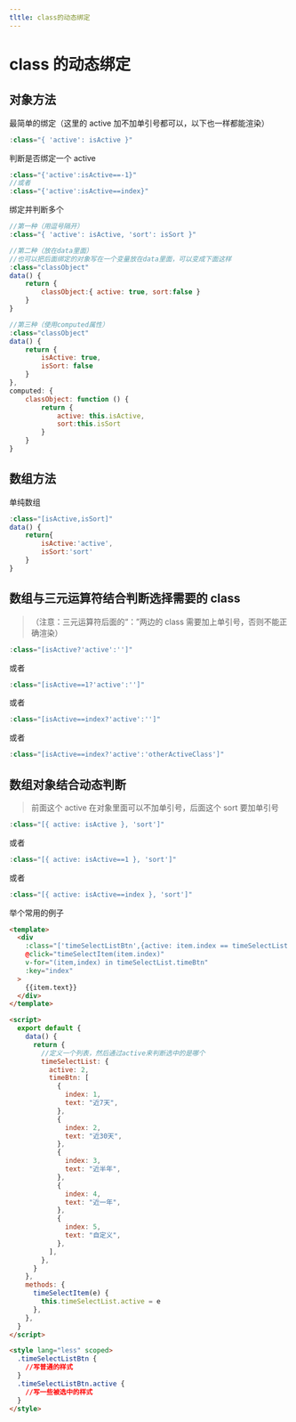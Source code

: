 ```yaml
---
tltle: class的动态绑定
---
```


# class 的动态绑定

## 对象方法

最简单的绑定（这里的 active 加不加单引号都可以，以下也一样都能渲染）

```js
:class="{ 'active': isActive }"
```

判断是否绑定一个 active

```js
:class="{'active':isActive==-1}"
//或者
:class="{'active':isActive==index}"
```

绑定并判断多个

```js
//第一种（用逗号隔开）
:class="{ 'active': isActive, 'sort': isSort }"

//第二种（放在data里面）
//也可以把后面绑定的对象写在一个变量放在data里面，可以变成下面这样
:class="classObject"
data() {
    return {
        classObject:{ active: true, sort:false }
    }
}

//第三种（使用computed属性）
:class="classObject"
data() {
    return {
        isActive: true,
        isSort: false
    }
},
computed: {
    classObject: function () {
        return {
            active: this.isActive,
            sort:this.isSort
        }
    }
}
```

## 数组方法

单纯数组

```js
:class="[isActive,isSort]"
data() {
    return{
        isActive:'active',
        isSort:'sort'
    }
}
```

## 数组与三元运算符结合判断选择需要的 class

> （注意：三元运算符后面的“：”两边的 class 需要加上单引号，否则不能正确渲染）

```js
:class="[isActive?'active':'']"
```

或者

```js
:class="[isActive==1?'active':'']"
```

或者

```js
:class="[isActive==index?'active':'']"
```

或者

```js
:class="[isActive==index?'active':'otherActiveClass']"
```

## 数组对象结合动态判断

> 前面这个 active 在对象里面可以不加单引号，后面这个 sort 要加单引号

```js
:class="[{ active: isActive }, 'sort']"
```

或者

```js
:class="[{ active: isActive==1 }, 'sort']"
```

或者

```js
:class="[{ active: isActive==index }, 'sort']"
```

举个常用的例子

```html
<template>
  <div
    :class="['timeSelectListBtn',{active: item.index == timeSelectList.active}]"
    @click="timeSelectItem(item.index)"
    v-for="(item,index) in timeSelectList.timeBtn"
    :key="index"
  >
    {{item.text}}
  </div>
</template>

<script>
  export default {
    data() {
      return {
        //定义一个列表，然后通过active来判断选中的是哪个
        timeSelectList: {
          active: 2,
          timeBtn: [
            {
              index: 1,
              text: "近7天",
            },
            {
              index: 2,
              text: "近30天",
            },
            {
              index: 3,
              text: "近半年",
            },
            {
              index: 4,
              text: "近一年",
            },
            {
              index: 5,
              text: "自定义",
            },
          ],
        },
      }
    },
    methods: {
      timeSelectItem(e) {
        this.timeSelectList.active = e
      },
    },
  }
</script>

<style lang="less" scoped>
  .timeSelectListBtn {
    //写普通的样式
  }
  .timeSelectListBtn.active {
    //写一些被选中的样式
  }
</style>
```
